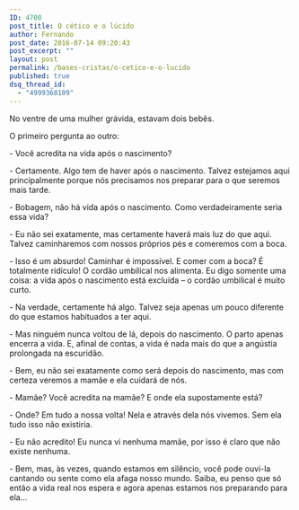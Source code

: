 ```yaml
---
ID: 4700
post_title: O cético e o lúcido
author: Fernando
post_date: 2016-07-14 09:20:43
post_excerpt: ""
layout: post
permalink: /bases-cristas/o-cetico-e-o-lucido
published: true
dsq_thread_id:
  - "4999368109"
---
```

<p class="p1"><span class="s1">No ventre de uma mulher grávida, estavam dois bebês.</span></p>

<p class="p1"><span class="s1">O primeiro pergunta ao outro:</span></p>

<p class="p1"><span class="s1">- Você acredita na vida após o nascimento?</span></p>

<p class="p1"><span class="s1">- Certamente. Algo tem de haver após o nascimento. Talvez estejamos aqui principalmente porque nós precisamos nos preparar para o que seremos mais tarde.</span></p>

<p class="p1"><span class="s1">- Bobagem, não há vida após o nascimento. Como verdadeiramente seria essa vida?</span></p>

<p class="p1"><span class="s1">- Eu não sei exatamente, mas certamente haverá mais luz do que aqui. Talvez caminharemos com nossos próprios pés e comeremos com a boca.</span></p>

<p class="p1"><span class="s1">- Isso é um absurdo! Caminhar é impossível. E comer com a boca? É totalmente ridículo! O cordão umbilical nos alimenta. Eu digo somente uma coisa: a vida após o nascimento está excluída – o cordão umbilical é muito curto.</span></p>

<p class="p1"><span class="s1">- Na verdade, certamente há algo. Talvez seja apenas um pouco diferente do que estamos habituados a ter aqui.</span></p>

<p class="p1"><span class="s1">- Mas ninguém nunca voltou de lá, depois do nascimento. O parto apenas encerra a vida. E, afinal de contas, a vida é nada mais do que a angústia prolongada na escuridão.</span></p>

<p class="p1"><span class="s1">- Bem, eu não sei exatamente como será depois do nascimento, mas com certeza veremos a mamãe e ela cuidará de nós.</span></p>

<p class="p1"><span class="s1">- Mamãe? Você acredita na mamãe? E onde ela supostamente está?</span></p>

<p class="p1"><span class="s1">- Onde? Em tudo a nossa volta! Nela e através dela nós vivemos. Sem ela tudo isso não existiria.</span></p>

<p class="p1"><span class="s1">- Eu não acredito! Eu nunca vi nenhuma mamãe, por isso é claro que não existe nenhuma.</span></p>

<p class="p1"><span class="s1">- Bem, mas, às vezes, quando estamos em silêncio, você pode ouvi-la cantando ou sente como ela afaga nosso mundo. Saiba, eu penso que só então a vida real nos espera e agora apenas estamos nos preparando para ela...</span></p>
